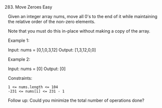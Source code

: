 283. Move Zeroes
Easy

Given an integer array nums, move all 0's to the end of it while maintaining the relative order of the non-zero elements.

Note that you must do this in-place without making a copy of the array.

 

Example 1:

Input: nums = [0,1,0,3,12]
Output: [1,3,12,0,0]

Example 2:

Input: nums = [0]
Output: [0]

 

Constraints:

    1 <= nums.length <= 104
    -231 <= nums[i] <= 231 - 1

 
Follow up: Could you minimize the total number of operations done?
